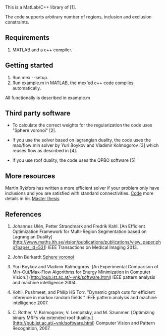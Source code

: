 This is a MatLab/C++ library of [1].

The code supports arbitrary number of regions, inclusion and exclusion constraints.

Requirements 
---
1. MATLAB and a c++ compiler.

Getting started
---
1. Run mex --setup.
2. Run example.m in MATLAB, the mex'ed c++ code compiles automatically.

All functionally is described in example.m

Third party software
---
* To calculate the correct weights for the regularization the code uses
  "Sphere voronoi" [2].
  

* If you use the solver based on lagrangian duality, the code uses the max/flow min solver
	by Yuri Boykov and Vladimir Kolmogorov [3] which reuses flow as described in [4].

* If you use roof duality, the code uses the QPBO software [5]

More resources
---
Martin Rykfors has written a more efficient solver 
if your problem only have inclusions and you are satisfied
with standard connectivities.
[Code](https://github.com/MartinRykfors/MultiRegion)
more details in his [Master thesis](http://www.maths.lth.se/vision/education/pages/Rykfors12/exjobb.pdf)

References
----------

1. Johannes Ulén, Petter Strandmark and Fredrik Kahl.  [An Efficient Optimization Framework for Multi-Region Segmentation based on Lagrangian Duality]
 (http://www.maths.lth.se/vision/publications/publications/view_paper.php?paper_id=531)
 IEEE Transactions on Medical Imaging 2013.

2. John Burkardt [Sphere voronoi](http://people.sc.fsu.edu/~jburkardt/m_src/sphere_voronoi/sphere_voronoi.html)


3. Yuri Boykov and Vladimir Kolmogorov. 
  [An Experimental Comparison of Min-Cut/Max-Flow Algorithms for Energy Minimization in Computer Vision.]
  (http://pub.ist.ac.at/~vnk/software.html)
  IEEE pattern analysis and machine intelligence 2004.
	

4. Kohli, Pushmeet, and Philip HS Torr. 
  "Dynamic graph cuts for efficient inference in markov random fields." 
  IEEE pattern analysis and machine intelligence 2007.
	

5. C. Rother, V. Kolmogorov, V. Lempitsky, and M. Szummer. 
  [Optimizing binary MRFs via extended roof duality.]
  (http://pub.ist.ac.at/~vnk/software.html) Computer Vision and Pattern Recognition, 2007.
